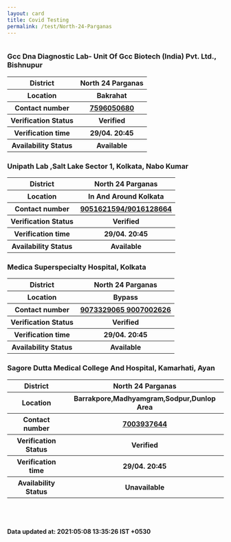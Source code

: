 ```yaml
---
layout: card
title: Covid Testing
permalink: /test/North-24-Parganas
---
```

<div class="row">
	<div class="column">
<div class="card_av">
<h3>Gcc Dna Diagnostic Lab- Unit Of Gcc
Biotech (India) Pvt. Ltd., Bishnupur</h3>

<div class="info"><table>
<tr><th>District</th><th>North 24 Parganas</th></tr>
<tr><th>Location</th><th>Bakrahat</th></tr>
<tr><th>Contact number </th><th><a href="tel:7596050680">7596050680</a></th></tr>
<tr><th>Verification  Status</th><th>Verified</th></tr>
<tr><th>Verification time</th><th>29/04. 20:45</th></tr>
<tr><th>Availability Status</th><th>Available</th></tr>
</table></div></div>
<div class="card_av">
<h3>Unipath Lab ,Salt Lake Sector 1, Kolkata, Nabo Kumar</h3>

<div class="info"><table>
<tr><th>District</th><th>North 24 Parganas</th></tr>
<tr><th>Location</th><th>In And Around Kolkata</th></tr>
<tr><th>Contact number </th><th><a href="tel:9051621594/9016128664">9051621594/9016128664</a></th></tr>
<tr><th>Verification  Status</th><th>Verified</th></tr>
<tr><th>Verification time</th><th>29/04. 20:45</th></tr>
<tr><th>Availability Status</th><th>Available</th></tr>
</table></div></div>
<div class="card_av">
<h3>Medica Superspecialty Hospital, Kolkata</h3>

<div class="info"><table>
<tr><th>District</th><th>North 24 Parganas</th></tr>
<tr><th>Location</th><th>Bypass</th></tr>
<tr><th>Contact number </th><th><a href="tel:9073329065">9073329065</a><a href="tel: 9007002626"> 9007002626</a></th></tr>
<tr><th>Verification  Status</th><th>Verified</th></tr>
<tr><th>Verification time</th><th>29/04. 20:45</th></tr>
<tr><th>Availability Status</th><th>Available</th></tr>
</table></div></div>
<div class="card_nav">
<h3>Sagore Dutta Medical College And Hospital, Kamarhati, Ayan</h3>

<div class="info"><table>
<tr><th>District</th><th>North 24 Parganas</th></tr>
<tr><th>Location</th><th>Barrakpore,Madhyamgram,Sodpur,Dunlop Area</th></tr>
<tr><th>Contact number </th><th><a href="tel:7003937644">7003937644</a></th></tr>
<tr><th>Verification  Status</th><th>Verified</th></tr>
<tr><th>Verification time</th><th>29/04. 20:45</th></tr>
<tr><th>Availability Status</th><th>Unavailable</th></tr>
</table></div></div>
</div>
</div> <br><br>
<h4> Data updated at: 2021:05:08 13:35:26 IST +0530 </h4>